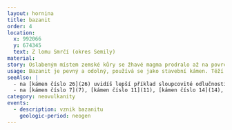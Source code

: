 ```yaml
---
layout: hornina
title: bazanit
order: 4
location:
  x: 992066
  y: 674345
  text: Z lomu Smrčí (okres Semily)
material: 
story: Oslabeným místem zemské kůry se žhavé magma prodralo až na povrch. V magmatu plavaly útržky hornin zemského pláště, tvořených hlavně zelenými krystaly olivínu. Z vulkánu hory Kozákov se vyvalil proud lávy, který zaplnil blízké říční údolí. Při chladnutí lávový proud rozpukal na nepravidelné svislé sloupce.
usage: Bazanit je pevný a odolný, používá se jako stavební kámen. Těží se v lomu, drtí se na menší kousky, které se pak třídí podle velikosti. Přidává se do betonových a asfaltových směsí pro stavební účely.
seeAlso: |
  - na [kámen číslo 26](26) uvidíš lepší příklad sloupcovité odlučnosti
  - na [kámen číslo 7](7), [kámen číslo 11](11), [kámen číslo 14](14), [kámen číslo 27](27), [kámen číslo 30](30), [kámen číslo 37](37), [kámen číslo 38](38), [kámen číslo 57](57) a [kámen číslo 70](70) - uvidíš, že výlevné vyvřeliny mohou vypadat i jinak
category: neovulkanity
events:
  - description: vznik bazanitu
    geologic-period: neogen
---
```


